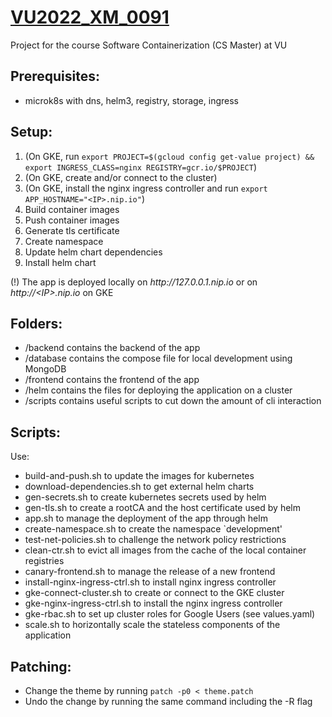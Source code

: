# [VU2022_XM_0091](https://github.com/rubenhorn/VU2022_XM_0091)
Project for the course Software Containerization (CS Master) at VU

## Prerequisites:
 - microk8s with dns, helm3, registry, storage, ingress

## Setup:
 1. (On GKE, run `export PROJECT=$(gcloud config get-value project) && export INGRESS_CLASS=nginx REGISTRY=gcr.io/$PROJECT`)
 2. (On GKE, create and/or connect to the cluster)
 3. (On GKE, install the nginx ingress controller and run `export APP_HOSTNAME="<IP>.nip.io"`)
 4. Build container images
 5. Push container images
 6. Generate tls certificate
 7. Create namespace
 8. Update helm chart dependencies
 9. Install helm chart
 
 (!) The app is deployed locally on _http://<!-- prevent auto generated link -->127.0.0.1.nip.io_ or on _http://\<IP\>.nip.io_ on GKE 

## Folders:
 - /backend contains the backend of the app
 - /database contains the compose file for local development using MongoDB
 - /frontend contains the frontend of the app
 - /helm contains the files for deploying the application on a cluster
 - /scripts contains useful scripts to cut down the amount of cli interaction

## Scripts:
Use:
 - build-and-push.sh to update the images for kubernetes
 - download-dependencies.sh to get external helm charts
 - gen-secrets.sh to create kubernetes secrets used by helm
 - gen-tls.sh to create a rootCA and the host certificate used by helm
 - app.sh to manage the deployment of the app through helm
 - create-namespace.sh to create the namespace `development'
 - test-net-policies.sh to challenge the network policy restrictions
 - clean-ctr.sh to evict all images from the cache of the local container registries
 - canary-frontend.sh to manage the release of a new frontend
 - install-nginx-ingress-ctrl.sh to install nginx ingress controller
 - gke-connect-cluster.sh to create or connect to the GKE cluster
 - gke-nginx-ingress-ctrl.sh to install the nginx ingress controller
 - gke-rbac.sh to set up cluster roles for Google Users (see values.yaml)
 - scale.sh to horizontally scale the stateless components of the application

## Patching:
 - Change the theme by running `patch -p0 < theme.patch`
 - Undo the change by running the same command including the -R flag
